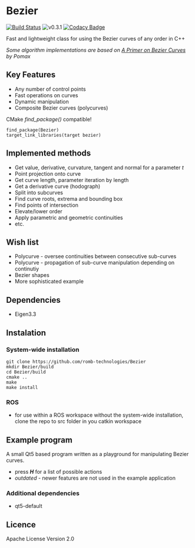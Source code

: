# Bezier
[![Build Status](https://api.travis-ci.com/romb-technologies/Bezier.svg?branch=master)](https://api.travis-ci.com/romb-technologies/Bezier)
![v0.3.1](https://img.shields.io/badge/version-0.3.1-blue.svg)
[![Codacy Badge](https://app.codacy.com/project/badge/Grade/47864506cafa49f2a3628638642dd4e8)](https://www.codacy.com/gh/romb-technologies/Bezier/dashboard?utm_source=github.com&amp;utm_medium=referral&amp;utm_content=romb-technologies/Bezier&amp;utm_campaign=Badge_Grade)

Fast and lightweight class for using the Bezier curves of any order in C++

*Some algorithm implementations are based on [A Primer on Bezier Curves](https://pomax.github.io/bezierinfo/) by Pomax*

## Key Features
- Any number of control points
- Fast operations on curves
- Dynamic manipulation
- Composite Bezier curves (polycurves)

CMake *find_package()* compatible!
```
find_package(Bezier)
target_link_libraries(target bezier)
```

## Implemented methods
- Get value, derivative, curvature, tangent and normal for a parameter *t*
- Point projection onto curve
- Get curve length, parameter iteration by length
- Get a derivative curve (hodograph)
- Split into subcurves
- Find curve roots, extrema and bounding box
- Find points of intersection
- Elevate/lower order
- Apply parametric and geometric continuities
- etc.

## Wish list

- Polycurve - oversee continuities between consecutive sub-curves
- Polycurve - propagation of sub-curve manipulation depending on continutiy
- Bezier shapes
- More sophisticated example

## Dependencies
- Eigen3.3

## Instalation
### System-wide installation
```
git clone https://github.com/romb-technologies/Bezier
mkdir Bezier/build
cd Bezier/build
cmake ..
make
make install
```
### ROS
- for use within a ROS workspace without the system-wide installation, clone the repo to src folder in you catkin workspace 

## Example program
A small Qt5 based program written as a playground for manipulating Bezier curves.
- press *__H__* for a list of possible actions
- *outdated* - newer features are not used in the example application

### Additional dependencies
- qt5-default 

## Licence
Apache License Version 2.0
